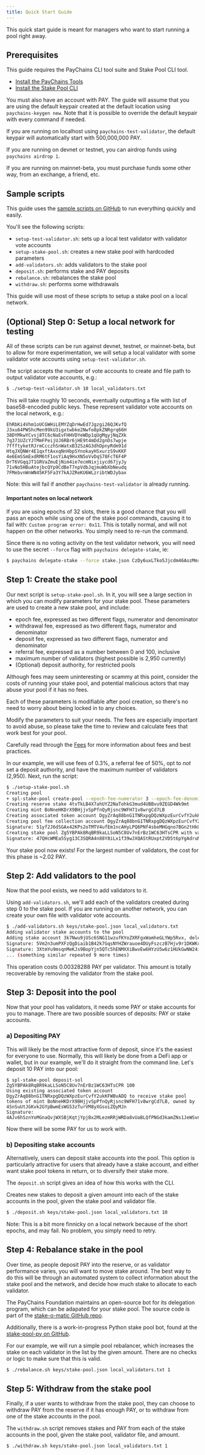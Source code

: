```yaml
---
title: Quick Start Guide
---
```


This quick start guide is meant for managers who want to start running a pool
right away.

## Prerequisites

This guide requires the PayChains CLI tool suite and Stake Pool CLI tool.

- [Install the PayChains Tools](https://docs.paychains.com/cli/install-paychains-cli-tools)
- [Install the Stake Pool CLI](cli.md)

You must also have an account with PAY. The guide will assume that you
are using the default keypair created at the default location using `paychains-keygen new`.
Note that it is possible to override the default keypair with every command if
needed.

If you are running on localhost using `paychains-test-validator`, the default keypair
will automatically start with 500,000,000 PAY.

If you are running on devnet or testnet, you can airdrop funds using `paychains airdrop 1`.

If you are running on mainnet-beta, you must purchase funds some other way, from
an exchange, a friend, etc.

## Sample scripts

This guide uses the
[sample scripts on GitHub](https://github.com/paychains-labs/paychains-program-library/tree/master/stake-pool/cli/scripts)
to run everything quickly and easily.

You'll see the following scripts:

* `setup-test-validator.sh`: sets up a local test validator with validator vote accounts
* `setup-stake-pool.sh`: creates a new stake pool with hardcoded parameters
* `add-validators.sh`: adds validators to the stake pool
* `deposit.sh`: performs stake and PAY deposits
* `rebalance.sh`: rebalances the stake pool
* `withdraw.sh`: performs some withdrawals

This guide will use most of these scripts to setup a stake pool on a local
network.

## (Optional) Step 0: Setup a local network for testing

All of these scripts can be run against devnet, testnet, or mainnet-beta, but
to allow for more experimentation, we will setup a local validator with some
validator vote accounts using `setup-test-validator.sh`.

The script accepts the number of vote accounts to create and file path to output
validator vote accounts, e.g.:

```bash
$ ./setup-test-validator.sh 10 local_validators.txt
```

This will take roughly 10 seconds, eventually outputting a file with list of
base58-encoded public keys. These represent validator vote accounts on the
local network, e.g.:

```
EhRbKi4Vhm1oUCGWHiLEMYZqDrHwEd7Jgzgi26QJKvfQ
J3xu64PWShcMen99kU3igxtwbke2Nwfo8pkZNRgrq66H
38DYMkwYCvsj8TC6cNaEvFHHVDYeWDp1qUgMgyjNqZXk
7q371UZcYJTMmFPeijUJ6RBr6jHE9t4mDd2gnDs7wpje
7ffftyketRJrmCcczhSnWatxB32SzAG3dhDpnyRdm91d
HtqJXQNWr4E1qxftAxxqNnHbpSYnokayHSxurzS9vKKF
4e6EmSSmExdRM6tF1osYiAq9HxXN5oVvDqS78FcT6F4P
DrT6VGqqJT1GRVaZmuEjNim4ie7ecmNixjiycd67jyJy
71vNo5HBuAtejbcQYp9CdBeT7npVdbJqjmuWbXbNeudq
7FMebvnWnWN45KF5Fa3Y7kAJZReKU6WLzribtWDJybax
```

Note: this will fail if another `paychains-test-validator` is already running.

#### Important notes on local network

If you are using epochs of 32 slots, there is a good chance
that you will pass an epoch while using one of the stake pool commands, causing
it to fail with: `Custom program error: 0x11`. This is totally normal, and will
not happen on the other networks. You simply need to re-run the command.

Since there is no voting activity on the test validator network, you will
need to use the secret `--force` flag with `paychains delegate-stake`, ie:

```bash
$ paychains delegate-stake --force stake.json CzDy6uxLTko5Jjcdm46AozMmrARY6R2aDBagdemiBuiT
```

## Step 1: Create the stake pool

Our next script is `setup-stake-pool.sh`. In it, you will see a large section
in which you can modify parameters for your stake pool. These parameters are used
to create a new stake pool, and include:

* epoch fee, expressed as two different flags, numerator and denominator
* withdrawal fee, expressed as two different flags, numerator and denominator
* deposit fee, expressed as two different flags, numerator and denominator
* referral fee, expressed as a number between 0 and 100, inclusive
* maximum number of validators (highest possible is 2,950 currently)
* (Optional) deposit authority, for restricted pools

Although fees may seem uninteresting or scammy at this point, consider the costs
of running your stake pool, and potential malicious actors that may abuse your pool
if it has no fees.

Each of these parameters is modifiable after pool creation, so there's no need
to worry about being locked in to any choices.

Modify the parameters to suit your needs. The fees are especially important to
avoid abuse, so please take the time to review and calculate fees that work best
for your pool.

Carefully read through the [Fees](fees.md) for more information about fees and
best practices.

In our example, we will use fees of 0.3%, a referral fee of 50%, opt to *not*
set a deposit authority, and have the maximum number of validators (2,950).  Next,
run the script:

```bash
$ ./setup-stake-pool.sh
Creating pool
+ spl-stake-pool create-pool --epoch-fee-numerator 3 --epoch-fee-denominator 1000 --withdrawal-fee-numerator 3 --withdrawal-fee-denominator 1000 --deposit-fee-numerator 3 --deposit-fee-denominator 1000 --referral-fee 50 --max-validators 2950 --pool-keypair keys/stake-pool.json --validator-list-keypair keys/validator-list.json --mint-keypair keys/mint.json --reserve-keypair keys/reserve.json
Creating reserve stake 4tvTkLB4X7ahUYZ2NaTohkG3mud4UBBvu9ZEGD4Wk9mt
Creating mint BoNneHKDrX9BHjjvSpPfnQyRjsnc9WFH71v8wrgCd7LB
Creating associated token account DgyZrAq88bnG1TNRxpgDQzWXpzEurCvfY2ukKFWBvADQ to receive stake pool tokens of mint BoNneHKDrX9BHjjvSpPfnQyRjsnc9WFH71v8wrgCd7LB, owned by 4SnSuUtJGKvk2GYpBwmEsWG53zTurVM8yXGsoiZQyMJn
Creating pool fee collection account DgyZrAq88bnG1TNRxpgDQzWXpzEurCvfY2ukKFWBvADQ
Signature: 51yf2J6dSGAx42KPs2oTMTV4ufEm1ncAHyLPQ6PNf4sbeMHGqno7BGn2tHkUnrd7PRXiWBbGzCWpJNevYjmoLgn2
Creating stake pool Zg5YBPAk8RqBR9kaLLSoN5C8Uv7nErBz1WC63HTsCPR with validator list 86VZZCuqiz7sDJpFKjQy9c9dZQN9vwDKbYgY8pcwHuaF
Signature: 47QHcWMEa5Syg13C3SQRA4n88Y8iLx1f39wJXQAStRUxpt2VD5t6pYgAdruNRHUQt1ZBY8QwbvEC1LX9j3nPrAzn
```

Your stake pool now exists! For the largest number of validators, the cost for
this phase is ~2.02 PAY.

## Step 2: Add validators to the pool

Now that the pool exists, we need to add validators to it.

Using `add-validators.sh`, we'll add each of the validators created during step 0
to the stake pool. If you are running on another network, you can create your own
file with validator vote accounts.

```bash
$ ./add-validators.sh keys/stake-pool.json local_validators.txt
Adding validator stake accounts to the pool
Adding stake account 3k7Nwu9jUSc6SNG11wzufKYoZXRFgxWamheGLYWp5Rvx, delegated to EhRbKi4Vhm1oUCGWHiLEMYZqDrHwEd7Jgzgi26QJKvfQ
Signature: 5Vm2n3umPXFzQgDiaib1B42k7GqsNYHZWrauoe4DUyFszczB7Hjv9r1DKWKrypc8KDiUccdWmJhHBqM1fdP6WiCm
Signature: 3XtmYu9msqnMeKJs9BopYjn5QTc5hENMXXiBwvEw6HYzU5w6z1HUkGwNW24io4Vu9WRKFFN6SAtrfkZBLK4fYjv4
... (something similar repeated 9 more times)
```

This operation costs 0.00328288 PAY per validator. This amount is totally recoverable
by removing the validator from the stake pool.

## Step 3: Deposit into the pool

Now that your pool has validators, it needs some PAY or stake accounts for you
to manage. There are two possible sources of deposits: PAY or stake accounts.

### a) Depositing PAY

This will likely be the most attractive form of deposit, since it's the easiest
for everyone to use. Normally, this will likely be done from a DeFi app or
wallet, but in our example, we'll do it straight from the command line.  Let's
deposit 10 PAY into our pool:

```
$ spl-stake-pool deposit-sol Zg5YBPAk8RqBR9kaLLSoN5C8Uv7nErBz1WC63HTsCPR 100
Using existing associated token account DgyZrAq88bnG1TNRxpgDQzWXpzEurCvfY2ukKFWBvADQ to receive stake pool tokens of mint BoNneHKDrX9BHjjvSpPfnQyRjsnc9WFH71v8wrgCd7LB, owned by 4SnSuUtJGKvk2GYpBwmEsWG53zTurVM8yXGsoiZQyMJn
Signature: 4AJv6hSznYoMGnaQvjWXSBjKqtjYpjBx2MLezmRRjWRDa8vUaBLQfPNGd3kamZNs1JeWSvnzczwtzsMD5WkgKamA
```

Now there will be some PAY for us to work with.

### b) Depositing stake accounts

Alternatively, users can deposit stake accounts into the pool. This option is
particularly attractive for users that already have a stake account, and either
want stake pool tokens in return, or to diversify their stake more.

The `deposit.sh` script gives an idea of how this works with the CLI.

Creates new stakes to deposit a given amount into each of the stake accounts in
the pool, given the stake pool and validator file.

```bash
$ ./deposit.sh keys/stake-pool.json local_validators.txt 10
```

Note: This is a bit more finnicky on a local network because of the short epochs, and
may fail. No problem, you simply need to retry.

## Step 4: Rebalance stake in the pool

Over time, as people deposit PAY into the reserve, or as validator performance
varies, you will want to move stake around. The best way to do this will be
through an automated system to collect information about the stake pool and the
network, and decide how much stake to allocate to each validator.

The PayChains Foundation maintains an open-source bot for its delegation program,
which can be adapated for your stake pool. The source code is part of the
[stake-o-matic GitHub repo](https://github.com/paychains-labs/stake-o-matic/tree/master/bot).

Additionally, there is a work-in-progress Python stake pool bot, found at the
[stake-pool-py on GitHub](https://github.com/paychains-labs/paychains-program-library/tree/master/stake-pool/py).

For our example, we will run a simple pool rebalancer, which increases the stake
on each validator in the list by the given amount. There are no checks or logic
to make sure that this is valid.

```bash
$ ./rebalance.sh keys/stake-pool.json local_validators.txt 1
```

## Step 5: Withdraw from the stake pool

Finally, if a user wants to withdraw from the stake pool, they can choose to
withdraw PAY from the reserve if it has enough PAY, or to withdraw from one of
the stake accounts in the pool.

The `withdraw.sh` script removes stakes and PAY from each of the stake accounts
in the pool, given the stake pool, validator file, and amount.

```bash
$ ./withdraw.sh keys/stake-pool.json local_validators.txt 1
```
